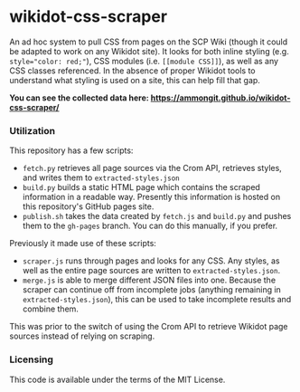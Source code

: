 # wikidot-css-scraper

An ad hoc system to pull CSS from pages on the SCP Wiki (though it could be adapted to work on any Wikidot site). It looks for both inline styling (e.g. `style="color: red;"`), CSS modules (i.e. `[[module CSS]]`), as well as any CSS classes referenced. In the absence of proper Wikidot tools to understand what styling is used on a site, this can help fill that gap.

**You can see the collected data here: https://ammongit.github.io/wikidot-css-scraper/**

### Utilization

This repository has a few scripts:

* `fetch.py` retrieves all page sources via the Crom API, retrieves styles, and writes them to `extracted-styles.json`
* `build.py` builds a static HTML page which contains the scraped information in a readable way. Presently this information is hosted on this repository's GitHub pages site.
* `publish.sh` takes the data created by `fetch.js` and `build.py` and pushes them to the `gh-pages` branch. You can do this manually, if you prefer.

Previously it made use of these scripts:

* `scraper.js` runs through pages and looks for any CSS. Any styles, as well as the entire page sources are written to `extracted-styles.json`.
* `merge.js` is able to merge different JSON files into one. Because the scraper can continue off from incomplete jobs (anything remaining in `extracted-styles.json`), this can be used to take incomplete results and combine them.

This was prior to the switch of using the Crom API to retrieve Wikidot page sources instead of relying on scraping.

### Licensing

This code is available under the terms of the MIT License.
